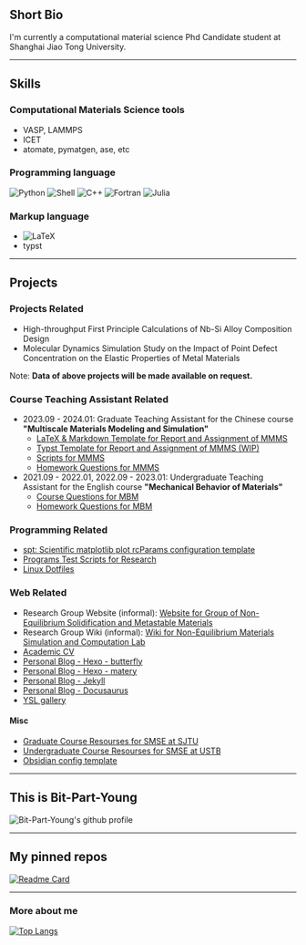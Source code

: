 ## Short Bio

I'm currently a computational material science Phd Candidate student at Shanghai Jiao Tong University.

---

<!--
**Bit-Part-Young/Bit-Part-Young** is a ✨ _special_ ✨ repository because its `README.md` (this file) appears on your GitHub profile.

Here are some ideas to get you started:

- 🔭 I’m currently working on ...
- 🌱 I’m currently learning ...
- 👯 I’m looking to collaborate on ...
- 🤔 I’m looking for help with ...
- 💬 Ask me about ...
- 📫 How to reach me: ...
- 😄 Pronouns: ...
- ⚡ Fun fact: ...
-->

## Skills

### Computational Materials Science tools

- VASP, LAMMPS
- ICET
- atomate, pymatgen, ase, etc

### Programming language

![Python](https://img.shields.io/badge/-Python-3776ab?style=flat-square&logo=python&logoColor=fff)
![Shell](https://img.shields.io/badge/-Shell-4eaa25?style=flat-square&logo=gnu%20bash&logoColor=fff)
![C++](https://img.shields.io/badge/-C%2b%2b-00599c?style=flat-square&logo=C%2b%2b&logoColor=fff)
![Fortran](https://img.shields.io/badge/-Fortran-734f96?style=flat-square&logo=fortran&logoColor=fff)
![Julia](https://img.shields.io/badge/-Julia-9558b2?style=flat-square&logo=julia&logoColor=fff)

### Markup language

- ![LaTeX](https://img.shields.io/badge/-LaTeX-008080?style=flat-square&logo=latex&logoColor=fff)
- typst

---

## Projects

### Projects Related

- High-throughput First Principle Calculations of Nb-Si Alloy Composition Design 
- Molecular Dynamics Simulation Study on the Impact of Point Defect Concentration on the Elastic Properties of Metal Materials

Note: **Data of above projects will be made available on request.**

### Course Teaching Assistant Related

- 2023.09 - 2024.01: Graduate Teaching Assistant for the Chinese course **"Multiscale Materials Modeling and Simulation"**
    - [LaTeX & Markdown Template for Report and Assignment of MMMS](https://github.com/Bit-Part-Young/report-template-MMMS)
    - [Typst Template for Report and Assignment of MMMS (WIP)](https://github.com/Bit-Part-Young/report-template-MMMS-typst)
    - [Scripts for MMMS ](https://github.com/Bit-Part-Young/MMMS-scripts)
    - [Homework Questions for MMMS](https://seekanotherland.xyz/MMMS-homework-questions/)
- 2021.09 - 2022.01, 2022.09 - 2023.01: Undergraduate Teaching Assistant for the English course **"Mechanical Behavior of Materials"**
    - [Course Questions for MBM](https://seekanotherland.xyz/MBM-course-questions/)
    - [Homework Questions for MBM](https://seekanotherland.xyz/MBM-homework-questions/)

### Programming Related

- [spt: Scientific matplotlib plot rcParams configuration template](https://seekanotherland.xyz/spt/)
- [Programs Test Scripts for Research](https://github.com/Bit-Part-Young/programs-test)
- [Linux Dotfiles](https://github.com/Bit-Part-Young/dotfiles)

### Web Related

- Research Group Website (informal): [Website for Group of Non-Equilibrium Solidification and Metastable Materials](https://seekanotherland.xyz/hugo-demo/)
- Research Group Wiki (informal): [Wiki for Non-Equilibrium Materials Simulation and Computation Lab](https://seekanotherland.xyz/mkdocs-demo/)
- [Academic CV](https://seekanotherland.xyz/cv/)
- [Personal Blog - Hexo - butterfly](https://seekanotherland.xyz/hexo-demo/)
- [Personal Blog - Hexo - matery](https://seekanotherland.xyz/hexo-matery-demo/)
- [Personal Blog - Jekyll](https://seekanotherland.xyz/hexo-jekyll-demo/)
- [Personal Blog - Docusaurus](https://seekanotherland.xyz/docusaurus-demo/)
- [YSL gallery](https://seekanotherland.xyz/ysl-gallery/)

#### Misc

- [Graduate Course Resourses for SMSE at SJTU](https://github.com/Bit-Part-Young/courses-mse-sjtu)
- [Undergraduate Course Resourses for SMSE at USTB](https://seekanotherland.xyz/courses-mse-ustb)
- [Obsidian config template](https://seekanotherland.xyz/obsidian-config/)

---
<!-- 
<picture width='60%'>
  <source media="(prefers-color-scheme: dark)" srcset="https://raw.githubusercontent.com/Bit-Part-Young/Bit-Part-Young/output/github-contribution-grid-snake-dark.svg">
  <source media="(prefers-color-scheme: light)" srcset="https://raw.githubusercontent.com/Bit-Part-Young/Bit-Part-Young/output/github-contribution-grid-snake.svg">
  <img width='60%' alt="github contribution grid snake animation" src="https://raw.githubusercontent.com/Bit-Part-Young/Bit-Part-Young/output/github-contribution-grid-snake.svg">
</picture>

--- -->

## This is Bit-Part-Young

![Bit-Part-Young's github profile](https://github-readme-stats-two-sage-75.vercel.app/api?username=Bit-Part-Young&count_private=true&show_icons=true&theme=tokyonight)

---

## My pinned repos

[![Readme Card](https://github-readme-stats-two-sage-75.vercel.app/api/pin/?username=Bit-Part-Young&repo=spt)](https://github.com/Bit-Part-Young/spt)

---

### More about me

[![Top Langs](https://github-readme-stats-two-sage-75.vercel.app/api/top-langs/?username=Bit-Part-Young)](https://github.com/anuraghazra/github-readme-stats)
